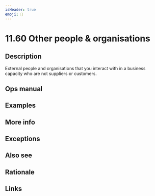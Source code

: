 ```yaml
---
isHeader: true
emoji: 🤝
---
```


# 11.60 Other people & organisations

## Description

External people and organisations that you interact with in a business capacity who are not suppliers or customers.

## Ops manual

## Examples

## More info

## Exceptions

## Also see

## Rationale

## Links

